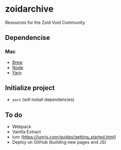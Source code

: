 # zoidarchive

Resources for the Zoid Void Community

## Dependencise

### Mac

- [Brew](https://brew.sh/)
- [Node](https://formulae.brew.sh/formula/node)
- [Yarn](https://classic.yarnpkg.com/lang/en/docs/install/#mac-stable)

## Initialize project

- `yarn` (will install dependencies)

## To do

- Webpack
- Vanilla Extract
- lunr (https://lunrjs.com/guides/getting_started.html)
- Deploy on GitHub (building new pages and JS)

<!--
*, ::after, ::before {
    box-sizing: border-box;
-----
    - Check Babel config
    - Check typescript
    - Vanilla Extract
    - Post CSS
    - no js
} -->
